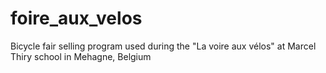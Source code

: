 # foire_aux_velos
Bicycle fair selling program used during the "La voire aux vélos" at Marcel Thiry school in Mehagne, Belgium
